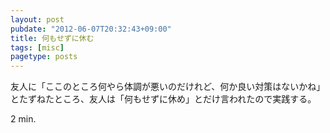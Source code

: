 ```yaml
---
layout: post
pubdate: "2012-06-07T20:32:43+09:00"
title: 何もせずに休む
tags: [misc]
pagetype: posts
---
```

友人に「ここのところ何やら体調が悪いのだけれど、何か良い対策はないかね」とたずねたところ、友人は「何もせずに休め」とだけ言われたので実践する。

2 min.
